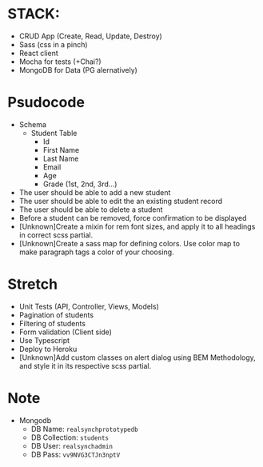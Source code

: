 # STACK:
* CRUD App (Create, Read, Update, Destroy)
* Sass (css in a pinch)
* React client
* Mocha for tests (+Chai?)
* MongoDB for Data (PG alernatively)

# Psudocode
* Schema
  * Student Table
    * Id
    * First Name
    * Last Name
    * Email
    * Age
    * Grade (1st, 2nd, 3rd...)
* The user should be able to add a new student
* The user should be able to edit the an existing student record
* The user should be able to delete a student
* Before a student can be removed, force confirmation to be displayed
* [Unknown]Create a mixin for rem font sizes, and apply it to all headings in correct scss partial.
* [Unknown]Create a sass map for defining colors. Use color map to make paragraph tags a color of your choosing.

# Stretch 
* Unit Tests (API, Controller, Views, Models)
* Pagination of students
* Filtering of students
* Form validation (Client side)
* Use Typescript
* Deploy to Heroku
* [Unknown]Add custom classes on alert dialog using BEM Methodology, and style it in its respective scss partial.

# Note
* Mongodb
  * DB Name: `realsynchprototypedb`
  * DB Collection: `students`
  * DB User: `realsynchadmin`
  * DB Pass: `vv9NVG3CTJn3nptV`
